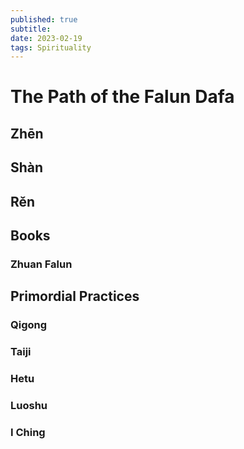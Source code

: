 ```yaml
---
published: true
subtitle: 
date: 2023-02-19
tags: Spirituality
---
```


# The Path of the Falun Dafa

## Zhēn 

## Shàn

## Rěn

## Books

### Zhuan Falun

## Primordial Practices

### Qigong

### Taiji

### Hetu

### Luoshu

### I Ching

